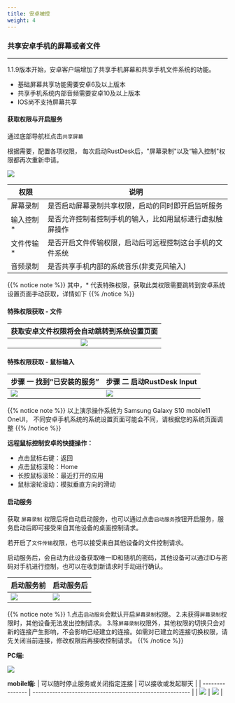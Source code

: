 ```yaml
---
title: 安卓被控
weight: 4
---
```


### 共享安卓手机的屏幕或者文件
------

1.1.9版本开始，安卓客户端增加了共享手机屏幕和共享手机文件系统的功能。

- 基础屏幕共享功能需要安卓6及以上版本
- 共享手机系统内部音频需要安卓10及以上版本
- IOS尚不支持屏幕共享


#### **获取权限与开启服务**

通过底部导航栏点击`共享屏幕`

根据需要，配置各项权限， 每次启动RustDesk后，"屏幕录制"以及“输入控制"权限都再次重新申请。

![](/docs/en/manual/mobile/images/server_off_zh.jpg?width=300px)

| 权限             | 说明                                                     |
| --------------- | -------------------------------------------------------- |
| 屏幕录制 | 是否启动屏幕录制共享权限，启动的同时即开启监听服务 |
| 输入控制* | 是否允许控制者控制手机的输入，比如用鼠标进行虚拟触屏操作          |
| 文件传输*   | 是否开启文件传输权限，启动后可远程控制这台手机的文件系统    |
| 音频录制   | 是否共享手机内部的系统音乐(非麦克风输入)   |

{{% notice note %}}
其中，* 代表特殊权限，获取此类权限需要跳转到安卓系统设置页面手动获取，详情如下
{{% /notice %}}

#### **特殊权限获取 - 文件**

| 获取安卓文件权限将会自动跳转到系统设置页面  | 
| :---------------: |
| ![](/docs/en/manual/mobile/images/get_file_zh.jpg?width=300px) |

#### **特殊权限获取 - 鼠标输入**
| 步骤 一 找到“已安装的服务”      | 步骤 二  启动RustDesk Input   |
| --------------- | -------------------------------------------------------- |
| ![](/docs/en/manual/mobile/images/get_input1_zh.png?width=300px) | ![](/docs/en/manual/mobile/images/get_input2_zh.jpg?width=300px) |

{{% notice note %}}
以上演示操作系统为 Samsung Galaxy S10 mobile11 OneUI，
不同安卓手机系统的系统设置页面可能会不同，请根据您的系统页面调整
{{% /notice %}}

**远程鼠标控制安卓的快捷操作：**

- 点击鼠标右键：返回
- 点击鼠标滚轮：Home
- 长按鼠标滚轮：最近打开的应用
- 鼠标滚轮滚动：模拟垂直方向的滑动

#### **启动服务**

获取 `屏幕录制` 权限后将自动启动服务，也可以通过点击`启动服务`按钮开启服务，服务启动后即可接受来自其他设备的桌面控制请求。

若开启了`文件传输`权限，也可以接受来自其他设备的文件控制请求。

启动服务后，会自动为此设备获取唯一ID和随机的密码，其他设备可以通过ID与密码对手机进行控制，也可以在收到新请求时手动进行确认。

| 启动服务前      | 启动服务后   |
| --------------- | -------------------------------------------------------- |
| ![](/docs/en/manual/mobile/images/server_off_zh.jpg?width=300px) | ![](/docs/en/manual/mobile/images/server_on_zh.jpg?width=300px) |

{{% notice note %}}
1.点击`启动服务`会默认开启`屏幕录制`权限。
2.未获得`屏幕录制`权限时，其他设备无法发出控制请求。
3.除`屏幕录制`权限外，其他权限的切换只会对新的连接产生影响，不会影响已经建立的连接。如需对已建立的连接切换权限，请先关闭当前连接，修改权限后再接收控制请求。
{{% /notice %}}

**PC端:**

![](/docs/en/manual/mobile/images/android_server_pc_side_zh.png?width=700px)

**mobile端:**
| 可以随时停止服务或关闭指定连接      | 可以接收或发起聊天   |
| --------------- | -------------------------------------------------------- |
| ![](/docs/en/manual/mobile/images/android_server1_zh.jpg?width=300px) | ![](/docs/en/manual/mobile/images/android_server2_zh.jpg?width=300px) |

